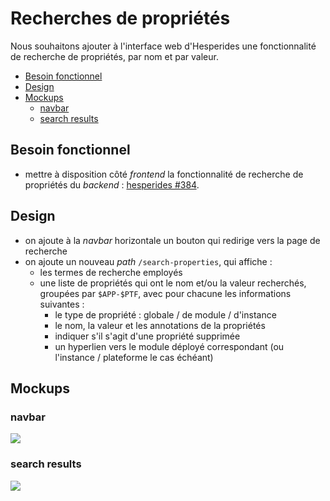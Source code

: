# Recherches de propriétés

Nous souhaitons ajouter à l'interface web d'Hesperides une fonctionnalité de recherche de propriétés,
par nom et par valeur.

<!-- Pour mettre à jour ce sommaire :
    markdown-toc --indent "    " -i properties_search.md.md
-->

<!-- toc -->

- [Besoin fonctionnel](#besoin-fonctionnel)
- [Design](#design)
- [Mockups](#mockups)
    * [navbar](#navbar)
    * [search results](#search-results)

<!-- tocstop -->

## Besoin fonctionnel

- mettre à disposition côté _frontend_ la fonctionnalité de recherche de propriétés du _backend_ : [hesperides #384](https://github.com/voyages-sncf-technologies/hesperides/issues/384).

## Design

- on ajoute à la _navbar_ horizontale un bouton qui redirige vers la page de recherche
- on ajoute un nouveau _path_ `/search-properties`, qui affiche :
    * les termes de recherche employés
    * une liste de propriétés qui ont le nom et/ou la valeur recherchés, groupées par `$APP-$PTF`, avec pour chacune les informations suivantes :
        + le type de propriété : globale / de module / d'instance
        + le nom, la valeur et les annotations de la propriétés
        + indiquer s'il s'agit d'une propriété supprimée
        + un hyperlien vers le module déployé correspondant (ou l'instance / plateforme le cas échéant)

## Mockups

### navbar

![](search-properties-navbar.png)

### search results

![](search-properties-results.png)
